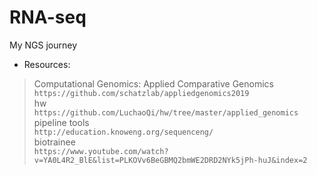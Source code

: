 # RNA-seq
My NGS journey  
*  Resources:  
>Computational Genomics: Applied Comparative Genomics  
```https://github.com/schatzlab/appliedgenomics2019```  
hw   
```https://github.com/LuchaoQi/hw/tree/master/applied_genomics```  
pipeline tools  
```http://education.knoweng.org/sequenceng/```  
biotrainee  
```https://www.youtube.com/watch?v=YA0L4R2_BlE&list=PLKOVv6BeGBMQ2bmWE2DRD2NYk5jPh-huJ&index=2```  

